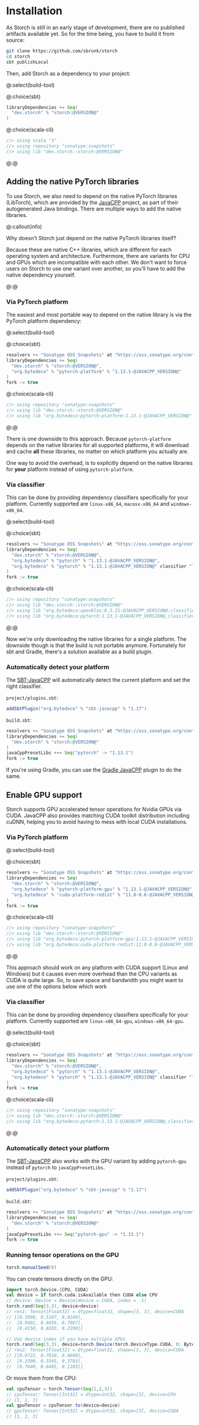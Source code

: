 # Installation

As Storch is still in an early stage of development, there are no published artifacts available yet. So for the time
being, you have to build it from source:

```bash
git clone https://github.com/sbrunk/storch
cd storch
sbt publishLocal
```

Then, add Storch as a dependency to your project:

@:select(build-tool)

@:choice(sbt)
```scala
libraryDependencies += Seq(
  "dev.storch" % "storch:@VERSION@"
)
```

@:choice(scala-cli)
```scala
//> using scala "3"
//> using repository "sonatype:snapshots"
//> using lib "dev.storch::storch:@VERSION@"
```

@:@

## Adding the native PyTorch libraries

To use Storch, we also need to depend on the native PyTorch libraries (LibTorch),
which are provided by the [JavaCPP](https://github.com/bytedeco/javacpp) project, as part of their autogenerated Java bindings.
There are multiple ways to add the native libraries.

@:callout(info)

Why doesn't Storch just depend on the native PyTorch libraries itself?

Because these are native C++ libraries, which are different for each operating system and architecture.
Furthermore, there are variants for CPU and GPUs which are incompatible with each other.
We don't want to force users on Storch to use one variant over another, so you'll have to add the native dependency yourself.

@:@

### Via PyTorch platform

The easiest and most portable way to depend on the native library is via the PyTorch platform dependency:

@:select(build-tool)

@:choice(sbt)
```scala
resolvers += "Sonatype OSS Snapshots" at "https://oss.sonatype.org/content/repositories/snapshots"
libraryDependencies += Seq(
  "dev.storch" % "storch:@VERSION@",
  "org.bytedeco" % "pytorch-platform" % "1.13.1-@JAVACPP_VERSION@"
)
fork := true
```

@:choice(scala-cli)
```scala
//> using repository "sonatype:snapshots"
//> using lib "dev.storch::storch:@VERSION@"
//> using lib "org.bytedeco:pytorch-platform:1.13.1-@JAVACPP_VERSION@"
```

@:@

There is one downside to this approach. Because `pytorch-platform` depends on the native libraries for all supported
platforms, it will download and cache **all** these libraries, no matter on which platform you actually are.

One way to avoid the overhead, is to explicitly depend on the native libraries for **your** platform instead of using
`pytorch-platform`.

### Via classifier

This can be done by providing dependency classifiers specifically for your platform.
Currently supported are `linux-x86_64`, `macosx-x86_64` and `windows-x86_64`.

@:select(build-tool)

@:choice(sbt)
```scala
resolvers += "Sonatype OSS Snapshots" at "https://oss.sonatype.org/content/repositories/snapshots"
libraryDependencies += Seq(
  "dev.storch" % "storch:@VERSION@",
  "org.bytedeco" % "pytorch" % "1.13.1-@JAVACPP_VERSION@",
  "org.bytedeco" % "pytorch" % "1.13.1-@JAVACPP_VERSION@" classifier "linux-x86_64"
)
fork := true
```

@:choice(scala-cli)
```scala
//> using repository "sonatype:snapshots"
//> using lib "dev.storch::storch:@VERSION@"
//> using lib "org.bytedeco:openblas:0.3.21-@JAVACPP_VERSION@,classifier=linux-x86_64"
//> using lib "org.bytedeco:pytorch:1.13.1-@JAVACPP_VERSION@,classifier=linux-x86_64"
```

@:@

Now we're only downloading the native libraries for a single platform. The downside though is that the build is not portable anymore.
Fortunately for sbt and Gradle, there's a solution available as a build plugin.

### Automatically detect your platform

The [SBT-JavaCPP](https://github.com/bytedeco/sbt-javacpp) will automatically detect the current platform and set the right classifier.

`project/plugins.sbt`:
```scala
addSbtPlugin("org.bytedeco" % "sbt-javacpp" % "1.17")
```

`build.sbt`:
```scala
resolvers += "Sonatype OSS Snapshots" at "https://oss.sonatype.org/content/repositories/snapshots"
libraryDependencies += Seq(
  "dev.storch" % "storch:@VERSION@"
)
javaCppPresetLibs ++= Seq("pytorch" -> "1.13.1")
fork := true

```

If you're using Gradle, you can use the [Gradle JavaCPP](https://github.com/bytedeco/gradle-javacpp) plugin to do the same.

## Enable GPU support

Storch supports GPU accelerated tensor operations for Nvidia GPUs via CUDA. JavaCPP also provides matching CUDA toolkit
distribution including cuDNN, helping you to avoid having to mess with local CUDA installations.


### Via PyTorch platform

@:select(build-tool)

@:choice(sbt)

```scala
resolvers += "Sonatype OSS Snapshots" at "https://oss.sonatype.org/content/repositories/snapshots"
libraryDependencies += Seq(
  "dev.storch" % "storch:@VERSION@",
  "org.bytedeco" % "pytorch-platform-gpu" % "1.13.1-@JAVACPP_VERSION@",
  "org.bytedeco" % "cuda-platform-redist" % "11.8-8.6-@JAVACPP_VERSION@"
)
fork := true
```

@:choice(scala-cli)
```scala
//> using repository "sonatype:snapshots"
//> using lib "dev.storch::storch:@VERSION@"
//> using lib "org.bytedeco:pytorch-platform-gpu:1.13.1-@JAVACPP_VERSION@"
//> using lib "org.bytedeco:cuda-platform-redist:11.8-8.6-@JAVACPP_VERSION@"
```

@:@

This approach should work on any platform with CUDA support (Linux and Windows) but it causes even more overhead than
the CPU variants as CUDA is quite large. So, to save space and bandwidth you might want to use one of the options below
which work

### Via classifier

This can be done by providing dependency classifiers specifically for your platform.
Currently supported are `linux-x86_64-gpu`, `windows-x86_64-gpu`.

@:select(build-tool)

@:choice(sbt)
```scala
resolvers += "Sonatype OSS Snapshots" at "https://oss.sonatype.org/content/repositories/snapshots"
libraryDependencies += Seq(
  "dev.storch" % "storch:@VERSION@",
  "org.bytedeco" % "pytorch" % "1.13.1-@JAVACPP_VERSION@",
  "org.bytedeco" % "pytorch" % "1.13.1-@JAVACPP_VERSION@" classifier "linux-x86_64-gpu"
)
fork := true
```

@:choice(scala-cli)
```scala
//> using repository "sonatype:snapshots"
//> using lib "dev.storch::storch:@VERSION@"
//> using lib "org.bytedeco:pytorch:1.13.1-@JAVACPP_VERSION@,classifier=linux-x86_64-gpu"
```

@:@

### Automatically detect your platform

The [SBT-JavaCPP](https://github.com/bytedeco/sbt-javacpp) also works with the GPU variant by adding `pytorch-gpu`
instead of `pytorch` to `javaCppPresetLibs`.

`project/plugins.sbt`:
```scala
addSbtPlugin("org.bytedeco" % "sbt-javacpp" % "1.17")
```

`build.sbt`:
```scala
resolvers += "Sonatype OSS Snapshots" at "https://oss.sonatype.org/content/repositories/snapshots"
libraryDependencies += Seq(
  "dev.storch" % "storch:@VERSION@"
)
javaCppPresetLibs ++= Seq("pytorch-gpu" -> "1.13.1")
fork := true
```

### Running tensor operations on the GPU

```scala mdoc:invisible
torch.manualSeed(0)
```

You can create tensors directly on the GPU:
```scala
import torch.Device.{CPU, CUDA}
val device = if torch.cuda.isAvailable then CUDA else CPU
// device: Device = Device(device = CUDA, index = -1)
torch.rand(Seq(3,3), device=device)
// res1: Tensor[Float32] = dtype=float32, shape=[3, 3], device=CUDA 
// [[0.3990, 0.5167, 0.0249],
//  [0.9401, 0.9459, 0.7967],
//  [0.4150, 0.8203, 0.2290]]

// Use device index if you have multiple GPUs
torch.rand(Seq(3,3), device=torch.Device(torch.DeviceType.CUDA, 0: Byte))
// res2: Tensor[Float32] = dtype=float32, shape=[3, 3], device=CUDA 
// [[0.9722, 0.7910, 0.4690],
//  [0.3300, 0.3345, 0.3783],
//  [0.7640, 0.6405, 0.1103]]
```
Or move them from the CPU:
```scala
val cpuTensor = torch.Tensor(Seq(1,2,3))
// cpuTensor: Tensor[Int32] = dtype=int32, shape=[3], device=CPU 
// [1, 2, 3]
val gpuTensor = cpuTensor.to(device=device)
// gpuTensor: Tensor[Int32] = dtype=int32, shape=[3], device=CUDA 
// [1, 2, 3]
```
